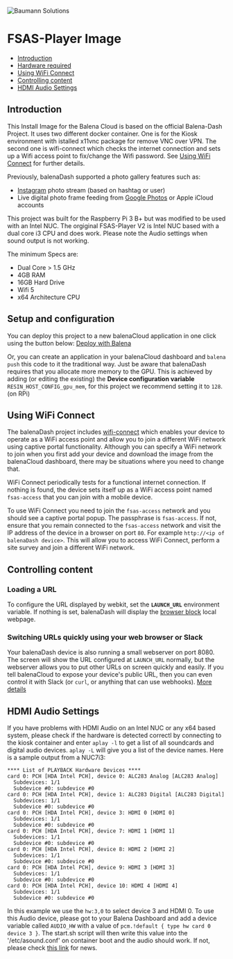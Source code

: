 ![Baumann Solutions](https://basol.ch/wp-content/uploads/2021/04/basol_logo_w.svg)

# FSAS-Player Image

- [Introduction](#introduction)
- [Hardware required](#hardware-required)
- [Using WiFi Connect](#using-wifi-connect)
- [Controlling content](#controlling-content)
- [HDMI Audio Settings](#hdmi-audio-settings)

## Introduction

This Install Image for the Balena Cloud is based on the official Balena-Dash Project. It uses two different docker container. One is for the Kiosk environment with istalled x11vnc package for remove VNC over VPN. The second one is wifi-connect which checks the internet connection and sets up a Wifi access point to fix/change the Wifi password. See [Using WiFi Connect](#using-wifi-connect) for further details.

Previously, balenaDash supported a photo gallery features such as: 

- [Instagram](https://instagram.com) photo stream (based on hashtag or user)
- Live digital photo frame feeding from [Google Photos](https://photos.google.com/) or Apple iCloud accounts

This project was built for the Raspberry Pi 3 B+ but was modified to be used with an Intel NUC. The orgiginal FSAS-Player V2 is Intel NUC based with a dual core i3 CPU and does work. Please note the Audio settings when sound output is not working.

The minimum Specs are:

- Dual Core > 1.5 GHz
- 4GB RAM
- 16GB Hard Drive
- Wifi 5
- x64 Architecture CPU

## Setup and configuration

You can deploy this project to a new balenaCloud application in one click using the button below:
[Deploy with Balena](https://dashboard.balena-cloud.com/deploy?repoUrl=https://github.com/balenalabs/balena-dash)

Or, you can create an application in your balenaCloud dashboard and `balena push` this code to it the traditional way. Just be aware that balenaDash requires that you allocate more memory to the GPU. This is achieved by adding (or editing the existing) the **Device configuration variable** `RESIN_HOST_CONFIG_gpu_mem`, for this project we recommend setting it to `128`. (on RPi)

## Using WiFi Connect

The balenaDash project includes [wifi-connect](https://github.com/balena-io/wifi-connect) which enables your device to operate as a WiFi access point and allow you to join a different WiFi network using captive portal functionality. Although you can specify a WiFi network to join when you first add your device and download the image from the balenaCloud dashboard, there may be situations where you need to change that.

WiFi Connect periodically tests for a functional internet connection. If nothing is found, the device sets itself up as a WiFi access point named `fsas-access` that you can join with a mobile device.

To use WiFi Connect you need to join the `fsas-access` network and you should see a captive portal popup. The passphrase is `fsas-access`. If not, ensure that you remain connected to the `fsas-access` network and visit the IP address of the device in a browser on port `80`. For example `http://<ip of balenaDash device>`. This will allow you to access WiFi Connect, perform a site survey and join a different WiFi network.

## Controlling content

### Loading a URL

To configure the URL displayed by webkit, set the **`LAUNCH_URL`** environment
variable. If nothing is set, balenaDash will display the [browser block](https://github.com/balenablocks/browser#choosing-what-to-display) local webpage.

### Switching URLs quickly using your web browser or Slack

Your balenaDash device is also running a small webserver on port 8080. The screen will show the URL configured at `LAUNCH_URL` normally, but the webserver allows you to put other URLs on screen quickly and easily. If you tell balenaCloud to expose your device's public URL, then you can even control it with Slack (or `curl`, or anything that can use webhooks). [More details](https://github.com/mozz100/tohora/blob/master/README.md)

## HDMI Audio Settings

If you have problems with HDMI Audio on an Intel NUC or any x64 based system, please check if the hardware is detected correctl by connecting to the kiosk container and enter `aplay -l` to get a list of all soundcards and digital audio devices. `aplay -L` will give you a list of the device names.
Here is a sample output from a NUC7i3:

```
**** List of PLAYBACK Hardware Devices ****
card 0: PCH [HDA Intel PCH], device 0: ALC283 Analog [ALC283 Analog]
  Subdevices: 1/1
  Subdevice #0: subdevice #0
card 0: PCH [HDA Intel PCH], device 1: ALC283 Digital [ALC283 Digital]
  Subdevices: 1/1
  Subdevice #0: subdevice #0
card 0: PCH [HDA Intel PCH], device 3: HDMI 0 [HDMI 0]
  Subdevices: 1/1
  Subdevice #0: subdevice #0
card 0: PCH [HDA Intel PCH], device 7: HDMI 1 [HDMI 1]
  Subdevices: 1/1
  Subdevice #0: subdevice #0
card 0: PCH [HDA Intel PCH], device 8: HDMI 2 [HDMI 2]
  Subdevices: 1/1
  Subdevice #0: subdevice #0
card 0: PCH [HDA Intel PCH], device 9: HDMI 3 [HDMI 3]
  Subdevices: 1/1
  Subdevice #0: subdevice #0
card 0: PCH [HDA Intel PCH], device 10: HDMI 4 [HDMI 4]
  Subdevices: 1/1
  Subdevice #0: subdevice #0
```

In this example we use the `hw:3,0` to select device 3 and HDMI 0. To use this Audio device, please got to your Balena Dashboard and add a device variable called `AUDIO_HW` with a value of `pcm.!default { type hw card 0 device 3 }`. The start.sh script will then write this value into the '/etc/asound.conf' on container boot and the audio should work. If not, please check [this link](https://forums.balena.io/t/no-audio-hdmi-3-5mm/156833/12) for news.
